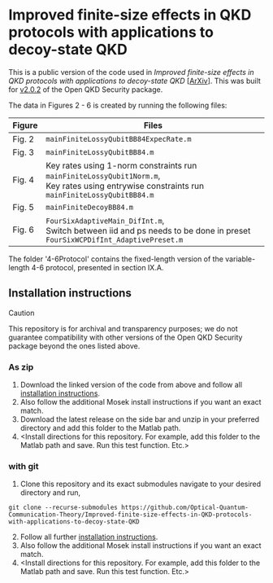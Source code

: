 # Improved finite-size effects in QKD protocols with applications to decoy-state QKD

This is a public version of the code used in *Improved finite-size effects in QKD protocols with applications to decoy-state QKD* \[[ArXiv](https://arxiv.org/abs/2502.05382)\]. This was built for [v2.0.2](https://github.com/Optical-Quantum-Communication-Theory/openQKDsecurity/releases/tag/v2.0.2) of the Open QKD Security package.

The data in Figures 2 - 6 is created by running the following files:

| Figure  | Files |
| ------------- | ------------- |
| Fig. 2  | `mainFiniteLossyQubitBB84ExpecRate.m` |
| Fig. 3  | `mainFiniteLossyQubitBB84.m` |
| Fig. 4  | Key rates using 1-norm constraints run `mainFiniteLossyQubit1Norm.m`, <br> Key rates using entrywise constraints run `mainFiniteLossyQubitBB84.m` |
| Fig. 5  | `mainFiniteDecoyBB84.m` |
| Fig. 6  | `FourSixAdaptiveMain_DifInt.m`, <br> Switch between iid and ps needs to be done in preset `FourSixWCPDifInt_AdaptivePreset.m`|

The folder '4-6Protocol' contains the fixed-length version of the variable-length 4-6 protocol, presented in section IX.A.

## Installation instructions
> [!CAUTION]
> This repository is for archival and transparency purposes; we do not guarantee compatibility with other versions of the Open QKD Security package beyond the ones listed above.

### As zip
1. Download the linked version of the code from above and follow all [installation instructions](https://github.com/Optical-Quantum-Communication-Theory/openQKDsecurity/tree/v2.0.2).
2. Also follow the additional Mosek install instructions if you want an exact match.
3. Download the latest release on the side bar and unzip in your preferred directory and add this folder to the Matlab path.
4.  \<Install directions for this repository. For example, add this folder to the Matlab path and save. Run this test function. Etc.\>


### with git
1. Clone this repository and its exact submodules navigate to your desired directory and run,
```
git clone --recurse-submodules https://github.com/Optical-Quantum-Communication-Theory/Improved-finite-size-effects-in-QKD-protocols-with-applications-to-decoy-state-QKD
```
2. Follow all further [installation instructions](https://github.com/Optical-Quantum-Communication-Theory/openQKDsecurity/tree/v2.0.2).
3. Also follow the additional Mosek install instructions if you want an exact match.
3. \<Install directions for this repository. For example, add this folder to the Matlab path and save. Run this test function. Etc.\>
